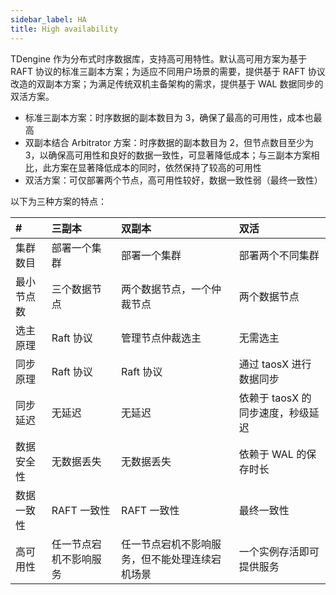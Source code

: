 ```yaml
---
sidebar_label: HA
title: High availability
---
```


TDengine 作为分布式时序数据库，支持高可用特性。默认高可用方案为基于 RAFT 协议的标准三副本方案；为适应不同用户场景的需要，提供基于 RAFT 协议改造的双副本方案；为满足传统双机主备架构的需求，提供基于 WAL 数据同步的双活方案。

- 标准三副本方案：时序数据的副本数目为 3，确保了最高的可用性，成本也最高
- 双副本结合 Arbitrator 方案：时序数据的副本数目为 2，但节点数目至少为 3，以确保高可用性和良好的数据一致性，可显著降低成本；与三副本方案相比，此方案在显著降低成本的同时，依然保持了较高的可用性
- 双活方案：可仅部署两个节点，高可用性较好，数据一致性弱（最终一致性）

以下为三种方案的特点：

| # | **三副本** | **双副本** | **双活** |
|:--|:----------|:----------|:--------|
| 集群数目 | 部署一个集群 | 部署一个集群 | 部署两个不同集群 |
| 最小节点数 | 三个数据节点 | 两个数据节点，一个仲裁节点 | 两个数据节点 |
| 选主原理 | Raft 协议 | 管理节点仲裁选主 | 无需选主 |
| 同步原理 | Raft 协议 | Raft 协议 | 通过 taosX 进行数据同步 |      
| 同步延迟 | 无延迟 | 无延迟 | 依赖于 taosX 的同步速度，秒级延迟 |
| 数据安全性 | 无数据丢失 | 无数据丢失 | 依赖于 WAL 的保存时长 |
| 数据一致性 | RAFT 一致性 | RAFT 一致性 | 最终一致性 |     
| 高可用性 | 任一节点宕机不影响服务 | 任一节点宕机不影响服务，但不能处理连续宕机场景 | 一个实例存活即可提供服务 |


